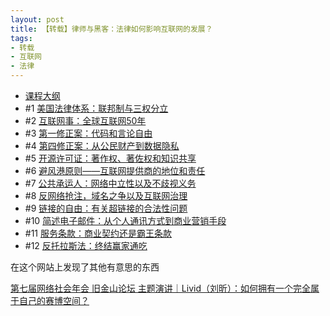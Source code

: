 ```yaml
---
layout: post
title: 【转载】律师与黑客：法律如何影响互联网的发展？
tags:
- 转载
- 互联网
- 法律
---
```


- [课程大纲](https://www.caa-ins.org/archives/6453)
- #1    [美国法律体系：联邦制与三权分立](https://www.caa-ins.org/archives/6757) 
- #2    [互联网事：全球互联网50年](https://www.caa-ins.org/archives/6804) 
- #3    [第一修正案：代码和言论自由](https://www.caa-ins.org/archives/6785) 
- #4    [第四修正案：从公民财产到数据隐私](https://www.caa-ins.org/archives/6831) 
- #5    [开源许可证：著作权、著佐权和知识共享](https://www.caa-ins.org/archives/6850) 
- #6    [避风港原则——互联网提供商的地位和责任](https://www.caa-ins.org/archives/6860) 
- #7    [公共承运人：网络中立性以及不歧视义务](https://www.caa-ins.org/archives/6898) 
- #8    [反网络抢注，域名之争以及互联网治理](https://www.caa-ins.org/archives/7259) 
- #9    [链接的自由：有关超链接的合法性问题](https://www.caa-ins.org/archives/7271) 
- #10  [简述电子邮件：从个人通讯方式到商业营销手段](https://www.caa-ins.org/archives/7444) 
- #11  [服务条款：商业契约还是霸王条款](https://www.caa-ins.org/archives/7569) 
- #12  [反托拉斯法：终结赢家通吃](https://www.caa-ins.org/archives/7576)

在这个网站上发现了其他有意思的东西

[第七届网络社会年会 旧金山论坛 主题演讲｜Livid（刘昕）：如何拥有一个完全属于自己的赛博空间？](https://www.caa-ins.org/archives/10479)